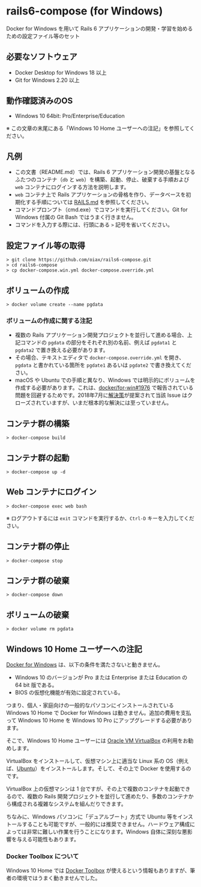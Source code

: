 # rails6-compose (for Windows)

Docker for Windows を用いて Rails 6 アプリケーションの開発・学習を始めるための設定ファイル等のセット

## 必要なソフトウェア

* Docker Desktop for Windows 18 以上
* Git for Windows 2.20 以上

## 動作確認済みのOS

* Windows 10 64bit: Pro/Enterprise/Education

※ この文章の末尾にある「Windows 10 Home ユーザーへの注記」を参照してください。

## 凡例

* この文書（README.md）では、Rails 6 アプリケーション開発の基盤となるふたつのコンテナ（`db` と `web`）を構築、起動、停止、破棄する手順および `web` コンテナにログインする方法を説明します。
* `web` コンテナ上で Rails アプリケーションの骨格を作り、データベースを初期化する手順については [RAILS.md](RAILS.md) を参照してください。
* コマンドプロンプト（cmd.exe）でコマンドを実行してください。Git for Windows 付属の Git Bash ではうまく行きません。
* コマンドを入力する際には、行頭にある `>` 記号を省いてください。

## 設定ファイル等の取得

```
> git clone https://github.com/oiax/rails6-compose.git
> cd rails6-compose
> cp docker-compose.win.yml docker-compose.override.yml
```

## ボリュームの作成

```
> docker volume create --name pgdata
```

### ボリュームの作成に関する注記

* 複数の Rails アプリケーション開発プロジェクトを並行して進める場合、上記コマンドの `pgdata` の部分をそれぞれ別の名前、例えば `pgdata1` と `pgdata2` で置き換える必要があります。
* その場合、テキストエディタで `docker-compose.override.yml` を開き、`pgdata` と書かれている箇所を `pgdate1` あるいは `pgdate2` で書き換えてください。
* macOS や Ubuntu での手順と異なり、Windows では明示的にボリュームを作成する必要があります。これは、[docker/for-win#1976](https://github.com/docker/for-win/issues/445) で報告されている問題を回避するためです。2018年7月に[解決策](https://github.com/docker/for-win/issues/445#issuecomment-405185621)が提案されて当該 Issue はクローズされていますが、いまだ根本的な解決には至っていません。

## コンテナ群の構築

```
> docker-compose build
```

## コンテナ群の起動

```
> docker-compose up -d
```

## Web コンテナにログイン

```
> docker-compose exec web bash
```

※ ログアウトするには `exit` コマンドを実行するか、`Ctrl-D` キーを入力してください。

## コンテナ群の停止

```
> docker-compose stop
```

## コンテナ群の破棄

```
> docker-compose down
```

## ボリュームの破棄

```
> docker volume rm pgdata
```

## Windows 10 Home ユーザーへの注記

[Docker for Windows](https://hub.docker.com/editions/community/docker-ce-desktop-windows) は、以下の条件を満たさないと動きません。

* Windows 10 のバージョンが Pro または Enterprise または Education の 64 bit 版である。
* BIOS の仮想化機能が有効に設定されている。

つまり、個人・家庭向けの一般的なパソコンにインストールされている Windows 10 Home で Docker for Windows は動きません。追加の費用を支払って Windows 10 Home を Windows 10 Pro にアップグレードする必要があります。

そこで、Windows 10 Home ユーザーには [Oracle VM VirtualBox](https://www.virtualbox.org/) の利用をお勧めします。

VirtualBox をインストールして、仮想マシン上に適当な Linux 系の OS（例えば、[Ubuntu](http://www.ubuntulinux.jp/)）をインストールします。そして、その上で Docker を使用するのです。

VirtualBox 上の仮想マシンは 1 台ですが、その上で複数のコンテナを起動できるので、複数の Rails 開発プロジェクトを並行して進めたり、多数のコンテナから構成される複雑なシステムを組んだりできます。

ちなみに、Windows パソコンに「デュアルブート」方式で Ubuntu 等をインストールすることも可能ですが、一般的には推奨できません。ハードウェア構成によっては非常に難しい作業を行うことになります。Windows 自体に深刻な悪影響を与える可能性もあります。

### Docker Toolbox について

Windows 10 Home では [Docker Toolbox](https://docs.docker.com/toolbox/toolbox_install_windows/) が使えるという情報もありますが、筆者の環境ではうまく動きませんでした。
